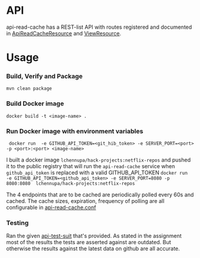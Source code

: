 # API
api-read-cache has a REST-list API with routes registered and documented in [ApiReadCacheResource](https://github.com/lavanyachennupati/hack-project/blob/master/src/main/java/org/netflix/apiservice/resources/ApiReadCacheResource.java#L40)
and [ViewResource](https://github.com/lavanyachennupati/hack-project/blob/master/src/main/java/org/netflix/apiservice/resources/ViewResource.java#L39).

# Usage

### Build, Verify and Package
 `mvn clean package`
 
### Build Docker image
`docker build -t <image-name> .`

### Run Docker image with environment variables
` docker run  -e GITHUB_API_TOKEN=<git_hib_token> -e SERVER_PORT=<port> -p <port>:<port> <image-name>`

 I built a  docker image `lchennupa/hack-projects:netflix-repos` and pushed it to the public registry
that will run the `api-read-cache` service when `github_api_token` is replaced with a valid GITHUB_API_TOKEN 
`docker run  -e GITHUB_API_TOKEN=<github_api_token> -e SERVER_PORT=8080 -p 8080:8080  lchennupa/hack-projects:netflix-repos`

The 4 endpoints that are to be cached are periodically polled every 60s and cached.
The cache sizes, expiration, frequency of polling are all configurable in [api-read-cache.conf](https://github.com/lavanyachennupati/hack-project/blob/master/src/main/resources/api-read-cache.conf)

### Testing
Ran the given [api-test-suit](https://drive.google.com/file/d/1HPKYCMZ_fk2sYrWasOyDyoRl5LqH_gIE/view) that's provided.
As stated in the assignment most of the results the tests are asserted against are outdated.
But otherwise the results against the latest data on github are all accurate.

